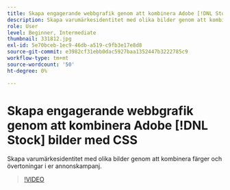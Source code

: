 ```yaml
---
title: Skapa engagerande webbgrafik genom att kombinera Adobe [!DNL Stock] bilder med CSS
description: Skapa varumärkesidentitet med olika bilder genom att kombinera färger och övertoningar i hela annonskampanjen
role: User
level: Beginner, Intermediate
thumbnail: 331812.jpg
exl-id: 5e70bceb-1ec9-46db-a519-c9fb3e17e8d8
source-git-commit: e3982cf31ebb0dac5927baa1352447b3222785c9
workflow-type: tm+mt
source-wordcount: '50'
ht-degree: 0%

---
```


# Skapa engagerande webbgrafik genom att kombinera Adobe [!DNL Stock] bilder med CSS

Skapa varumärkesidentitet med olika bilder genom att kombinera färger och övertoningar i er annonskampanj.

>[!VIDEO](https://video.tv.adobe.com/v/331812?hidetitle=true)
